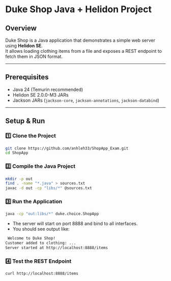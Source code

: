 # Duke Shop Java + Helidon Project

## Overview
Duke Shop is a Java application that demonstrates a simple web server using **Helidon SE**.  
It allows loading clothing items from a file and exposes a REST endpoint to fetch them in JSON format.

---

## Prerequisites
- Java 24 (Temurin recommended)
- Helidon SE 2.0.0-M3 JARs
- Jackson JARs (`jackson-core`, `jackson-annotations`, `jackson-databind`)

---

## Setup & Run

### 1️⃣ Clone the Project
```bash
git clone https://github.com/anhleh33/ShopApp_Exam.git
cd ShopApp
```

### 2️⃣ Compile the Java Project
```bash
mkdir -p out
find . -name "*.java" > sources.txt
javac -d out -cp "libs/*" @sources.txt
```

### 3️⃣ Run the Application
```bash
java -cp "out:libs/*" duke.choice.ShopApp
```
- The server will start on port 8888 and bind to all interfaces.
- You should see output like:
```bash
 Welcome to Duke Shop!
Customer added to clothing: ...
Server started at http://localhost:8888/items
```

### 4️⃣ Test the REST Endpoint
```bash
curl http://localhost:8888/items
```

